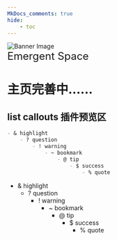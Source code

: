 ```yaml
---
MkDocs_comments: true
hide:
    - toc
---
```


<div class="banner exclude-image-style">
    <img src="__srcs/images/seashore.png" alt="Banner Image" class="exclude-image-style">
    <div class="overlay-content" style="font-size: 1.5rem">
        Emergent Space
    </div>
</div>

# 主页完善中......

## list callouts 插件预览区

```md title="md 源码"
- & highlight
    - ? question
        - ! warning
            - ~ bookmark
                - @ tip
                    - $ success
                        - % quote
```

- & highlight
    - ? question
        - ! warning
            - ~ bookmark
                - @ tip
                    - $ success
                        - % quote

